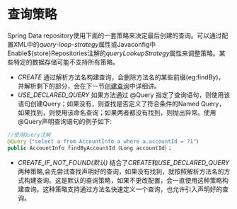 # 查询策略
Spring Data repository使用下面的一套策略来决定最后创建的查询。可以通过配置XML中的*query-loop-strategy*属性或Javaconfig中Enable${store}Repositories注解的*queryLookupStrategy*属性来调整策略。某些特定的数据存储可能不支持所有策略。

* *CREATE* 通过解析方法名构建查询，会删除方法名的某些前缀(eg:findBy)，并解析剩下的部分，会在下一节[创建查询](./4.4.2.md)中详细讲。
* *USE_DECLARED_QUERY* 如果方法通过 @Query 指定了查询语句，则使用该语句创建Query；如果没有，则查找是否定义了符合条件的Named Query，如果找到，则使用该命名查询；如果两者都没有找到，则抛出异常。使用@Query声明查询语句的例子如下:

```java
//使用Query注解
@Query（"select a from AccountInfo a where a.accountId = ?1"）
public AccountInfo findByAccountId（Long accountId）；

```
* *CREATE_IF_NOT_FOUND(默认)* 结合了*CREATE*和*USE_DECLARED_QUERY* 两种策略,会先尝试查找声明好的查询，如果没有找到，就按照解析方法名的方式构建查询。这是默认的查询策略，如果不更改配置，会一直使用这种策略构建查询。这种策略支持通过方法名快速定义一个查询，也允许引入声明好的查询。
